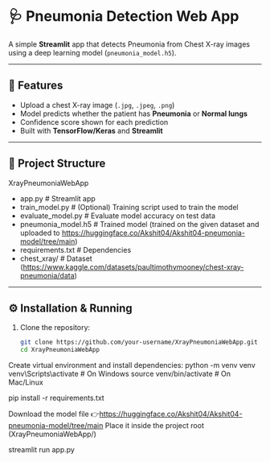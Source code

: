 # 🩺 Pneumonia Detection Web App

A simple **Streamlit** app that detects Pneumonia from Chest X-ray images using a deep learning model (`pneumonia_model.h5`).

---

## 🚀 Features
- Upload a chest X-ray image (`.jpg`, `.jpeg`, `.png`)
- Model predicts whether the patient has **Pneumonia** or **Normal lungs**
- Confidence score shown for each prediction
- Built with **TensorFlow/Keras** and **Streamlit**

---

## 📂 Project Structure
XrayPneumoniaWebApp
- app.py # Streamlit app
- train_model.py # (Optional) Training script used to train the model
- evaluate_model.py # Evaluate model accuracy on test data
- pneumonia_model.h5 # Trained model (trained on the given dataset and uploaded to https://huggingface.co/Akshit04/Akshit04-pneumonia-model/tree/main)
- requirements.txt # Dependencies
- chest_xray/ # Dataset (https://www.kaggle.com/datasets/paultimothymooney/chest-xray-pneumonia/data)

---

## ⚙️ Installation & Running

1. Clone the repository:
   ```bash
   git clone https://github.com/your-username/XrayPneumoniaWebApp.git
   cd XrayPneumoniaWebApp

Create virtual environment and install dependencies:
python -m venv venv
venv\Scripts\activate     # On Windows
source venv/bin/activate  # On Mac/Linux

pip install -r requirements.txt

Download the model file
👉https://huggingface.co/Akshit04/Akshit04-pneumonia-model/tree/main
Place it inside the project root (XrayPneumoniaWebApp/)

streamlit run app.py
